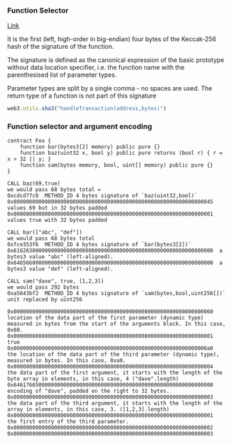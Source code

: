 ### Function Selector
[Link](https://docs.soliditylang.org/en/v0.8.15/abi-spec.html#abi)

It is the first (left, high-order in big-endian) four bytes of the Keccak-256 hash of the signature of the function.

The signature is defined as the canonical expression of the basic prototype without data location specifier, i.e. the function name with the parenthesised list of parameter types. 

Parameter types are split by a single comma - no spaces are used. The return type of a function is not part of this signature

```javascript
web3.utils.sha3("handleTransaction(address,bytes)")
```


### Function selector and argument encoding

```solidity
contract Foo {
    function bar(bytes3[2] memory) public pure {}
    function baz(uint32 x, bool y) public pure returns (bool r) { r = x > 32 || y; }
    function sam(bytes memory, bool, uint[] memory) public pure {}
}
```

```text
CALL baz(69,true)
we would pass 68 bytes total = 
0xcdcd77c0  METHOD_ID 4 bytes signature of `baz(uint32,bool)`
0x0000000000000000000000000000000000000000000000000000000000000045 values 69 but in 32 bytes padded
0x0000000000000000000000000000000000000000000000000000000000000001 values true with 32 bytes padded
```

```text
CALL bar(["abc", "def"])
we would pass 68 bytes total
0xfce353f6  METHOD_ID 4 bytes signature of `bar(bytes3[2])`
0x6162630000000000000000000000000000000000000000000000000000000000  a bytes3 value "abc" (left-aligned).
0x6465660000000000000000000000000000000000000000000000000000000000  a bytes3 value "def" (left-aligned).
```

```text
CALL sam("dave", true, [1,2,3])
we would pass 292 bytes
0xa5643bf2  METHOD_ID 4 bytes signature of `sam(bytes,bool,uint256[])` unit replaced by uint256

0x0000000000000000000000000000000000000000000000000000000000000060   location of the data part of the first parameter (dynamic type)  measured in bytes from the start of the arguments block. In this case, 0x60.
0x0000000000000000000000000000000000000000000000000000000000000001   true
0x00000000000000000000000000000000000000000000000000000000000000a0   the location of the data part of the third parameter (dynamic type), measured in bytes. In this case, 0xa0.
0x0000000000000000000000000000000000000000000000000000000000000004   the data part of the first argument, it starts with the length of the byte array in elements, in this case, 4 ("dave".length)
0x6461766500000000000000000000000000000000000000000000000000000000   encoding of "dave", padded on the right to 32 bytes.
0x0000000000000000000000000000000000000000000000000000000000000003   the data part of the third argument, it starts with the length of the array in elements, in this case, 3. ([1,2,3].length)
0x0000000000000000000000000000000000000000000000000000000000000001   the first entry of the third parameter.
0x0000000000000000000000000000000000000000000000000000000000000002
0x0000000000000000000000000000000000000000000000000000000000000003
```